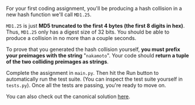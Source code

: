 For your first coding assignment, you'll be producing a hash collision in a new hash function we'll call `MD1.25`.

`MD1.25` is just **MD5 truncated to the first 4 bytes (the first 8 digits in hex)**. Thus, `MD1.25` only has a digest size of 32 bits. You should be able to produce a collision in no more than a couple seconds.

To prove that you generated the hash collision yourself, **you must prefix your preimages with the string** "`nakamoto`". Your code should **return a tuple of the two colliding preimages as strings**.

Complete the assignment in `main.py`. Then hit the Run button to automatically run the test suite. (You can inspect the test suite yourself in `tests.py`). Once all the tests are passing, you're ready to move on. 

You can also check out the canonical solution [here](https://repl.it/@nakamoto/HashFunction-Solution#README.md).